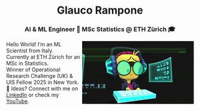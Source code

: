 <h1 align="center">Glauco Rampone</h1>
<h3 align="center">AI & ML Engineer 🤖 MSc Statistics @ ETH Zürich 🎓</h3>
<img align="right" src="hackerman.gif" width="300"/>

<ul style="list-style-type: none; margin: 0; padding: 0;">
      <li> Hello World! I’m an ML Scientist from Italy.</li>
      <li> Currently at ETH Zürich for an MSc in Statistics.</li>
      <li> Winner of Operational Research Challenge (UK) & UIS Fellow 2025 in New York.</li>
      <li>💭 Ideas? Connect with me on <a href="https://www.linkedin.com/in/glaucorampone" target="_blank">LinkedIn</a> or check my <a href="https://www.youtube.com/@glaucorampone" target="_blank">YouTube</a>.</li>
</ul>

